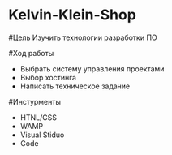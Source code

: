 # Kelvin-Klein-Shop

#Цель
Изучить технологии разработки ПО

#Ход работы
- Выбрать систему управления проектами
- Выбор хостинга
- Написать техническое задание

#Инстурменты
- HTNL/CSS
- WAMP
- Visual Stiduo
- Code
